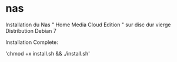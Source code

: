 # nas
Installation du Nas " Home Media Cloud Edition " sur disc dur vierge Distribution Debian 7

Installation Complete: 

'chmod +x install.sh && ./install.sh'



